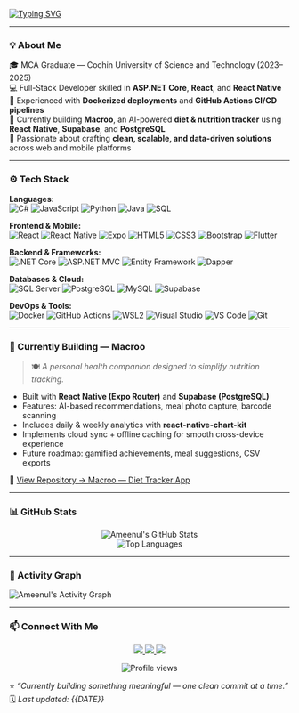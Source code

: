 <!-- Typing SVG -->
[![Typing SVG](https://readme-typing-svg.herokuapp.com?font=Poppins&size=26&duration=3000&pause=1000&color=70A5FD&width=600&lines=👋+Hey%2C+I'm+Ameenul+Firdous;Full+Stack+Developer+%7C+.NET+%7C+React+Native+%7C+CI%2FCD;Currently+Building+Macroo+🍽️)](https://git.io/typing-svg)

---

### 💡 About Me  
🎓 MCA Graduate — Cochin University of Science and Technology (2023–2025)  
💻 Full-Stack Developer skilled in **ASP.NET Core**, **React**, and **React Native**  
🐳 Experienced with **Dockerized deployments** and **GitHub Actions CI/CD pipelines**  
📱 Currently building **Macroo**, an AI-powered **diet & nutrition tracker** using **React Native**, **Supabase**, and **PostgreSQL**  
🧠 Passionate about crafting **clean, scalable, and data-driven solutions** across web and mobile platforms  

---

### ⚙️ Tech Stack  

**Languages:**  
![C#](https://img.shields.io/badge/C%23-512BD4?style=for-the-badge&logo=c-sharp&logoColor=white)
![JavaScript](https://img.shields.io/badge/JavaScript-F7DF1E?style=for-the-badge&logo=javascript&logoColor=black)
![Python](https://img.shields.io/badge/Python-3776AB?style=for-the-badge&logo=python&logoColor=white)
![Java](https://img.shields.io/badge/Java-ED8B00?style=for-the-badge&logo=openjdk&logoColor=white)
![SQL](https://img.shields.io/badge/SQL-336791?style=for-the-badge&logo=postgresql&logoColor=white)

**Frontend & Mobile:**  
![React](https://img.shields.io/badge/React-20232A?style=for-the-badge&logo=react&logoColor=61DAFB)
![React Native](https://img.shields.io/badge/React_Native-20232A?style=for-the-badge&logo=react&logoColor=61DAFB)
![Expo](https://img.shields.io/badge/Expo-000020?style=for-the-badge&logo=expo&logoColor=white)
![HTML5](https://img.shields.io/badge/HTML5-E34F26?style=for-the-badge&logo=html5&logoColor=white)
![CSS3](https://img.shields.io/badge/CSS3-1572B6?style=for-the-badge&logo=css3&logoColor=white)
![Bootstrap](https://img.shields.io/badge/Bootstrap-563D7C?style=for-the-badge&logo=bootstrap&logoColor=white)
![Flutter](https://img.shields.io/badge/Flutter-02569B?style=for-the-badge&logo=flutter&logoColor=white)

**Backend & Frameworks:**  
![.NET Core](https://img.shields.io/badge/.NET_Core-512BD4?style=for-the-badge&logo=dotnet&logoColor=white)
![ASP.NET MVC](https://img.shields.io/badge/ASP.NET_MVC-68217A?style=for-the-badge&logo=dotnet&logoColor=white)
![Entity Framework](https://img.shields.io/badge/Entity_Framework-68217A?style=for-the-badge&logo=dotnet&logoColor=white)
![Dapper](https://img.shields.io/badge/Dapper-0078D7?style=for-the-badge&logo=microsoftsqlserver&logoColor=white)

**Databases & Cloud:**  
![SQL Server](https://img.shields.io/badge/SQL_Server-CC2927?style=for-the-badge&logo=microsoftsqlserver&logoColor=white)
![PostgreSQL](https://img.shields.io/badge/PostgreSQL-336791?style=for-the-badge&logo=postgresql&logoColor=white)
![MySQL](https://img.shields.io/badge/MySQL-005C84?style=for-the-badge&logo=mysql&logoColor=white)
![Supabase](https://img.shields.io/badge/Supabase-3FCF8E?style=for-the-badge&logo=supabase&logoColor=white)

**DevOps & Tools:**  
![Docker](https://img.shields.io/badge/Docker-0db7ed?style=for-the-badge&logo=docker&logoColor=white)
![GitHub Actions](https://img.shields.io/badge/GitHub_Actions-2088FF?style=for-the-badge&logo=githubactions&logoColor=white)
![WSL2](https://img.shields.io/badge/WSL2-0078D7?style=for-the-badge&logo=windows-terminal&logoColor=white)
![Visual Studio](https://img.shields.io/badge/Visual_Studio-5C2D91?style=for-the-badge&logo=visual-studio&logoColor=white)
![VS Code](https://img.shields.io/badge/VS_Code-007ACC?style=for-the-badge&logo=visualstudiocode&logoColor=white)
![Git](https://img.shields.io/badge/Git-F05032?style=for-the-badge&logo=git&logoColor=white)

---

### 🚧 Currently Building — **Macroo**
> 🍽️ *A personal health companion designed to simplify nutrition tracking.*

- Built with **React Native (Expo Router)** and **Supabase (PostgreSQL)**  
- Features: AI-based recommendations, meal photo capture, barcode scanning  
- Includes daily & weekly analytics with **react-native-chart-kit**  
- Implements cloud sync + offline caching for smooth cross-device experience  
- Future roadmap: gamified achievements, meal suggestions, CSV exports  

🔗 [View Repository → Macroo — Diet Tracker App](https://github.com/d3ku010/Macroo---diet-tracker-app)

---

### 📊 GitHub Stats  

<div align="center">

![Ameenul's GitHub Stats](https://github-readme-stats.vercel.app/api?username=d3ku010&show_icons=true&theme=tokyonight&hide_border=true)  
![Top Languages](https://github-readme-stats.vercel.app/api/top-langs/?username=d3ku010&layout=compact&theme=tokyonight&hide_border=true)  

</div>

---

### 🧭 Activity Graph  

![Ameenul's Activity Graph](https://github-readme-activity-graph.vercel.app/graph?username=d3ku010&bg_color=1a1b27&color=70a5fd&line=38bdae&point=f8d847&area=true&hide_border=true)

---

### 📫 Connect With Me  

<p align="center">
<a href="https://linkedin.com/in/ameenul-firdous" target="_blank">
  <img src="https://img.shields.io/badge/LinkedIn-0077B5?style=for-the-badge&logo=linkedin&logoColor=white"/>
</a>
<a href="https://github.com/d3ku010" target="_blank">
  <img src="https://img.shields.io/badge/GitHub-181717?style=for-the-badge&logo=github&logoColor=white"/>
</a>
<a href="mailto:firdousfiru0@gmail.com">
  <img src="https://img.shields.io/badge/Email-D14836?style=for-the-badge&logo=gmail&logoColor=white"/>
</a>
</p>

<p align="center">
  <img src="https://komarev.com/ghpvc/?username=d3ku010&label=Profile%20Views&color=blueviolet&style=flat-square" alt="Profile views"/>
</p>

⭐️ *“Currently building something meaningful — one clean commit at a time.”*  
🗓️ *Last updated: {{DATE}}*
